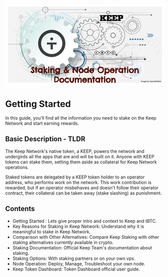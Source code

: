 
![Intro](../assets/images/keepdocgraf.jpg)


# Getting Started
In this guide, you'll find all the information you need to stake on the Keep Network and start earning rewards.

## Basic Description - TLDR
The Keep Network's native token, a KEEP, powers the network and undergirds all the apps that are and will be built on it. Anyone with KEEP tokens can stake them, setting them aside as collateral for Keep Network operations.

Staked tokens are delegated by a KEEP token holder to an operator address, who performs work on the network. This work contribution is rewarded, but if an operator misbehaves and doesn't follow their operator contract, their collateral can be taken away (stake slashing) as punishment.


## Contents

- Getting Started : Lets give proper intro and context to Keep and tBTC.
- Key Reasons for Staking in Keep Network: Understand why it is meaningful to stake in Keep Network.
- Comparison with Other Alternatives: Compare Keep Staking with other staking alternatives currently available in crypto.
- Staking Documentation: Official Keep Team's documentation about staking. 
- Staking Options: With staking partners or on your own vps.
- Node Operation: Deploy, Manage, Troubleshoot your own node.
- Keep Token Dashboard: Token Dashboard official user guide.




